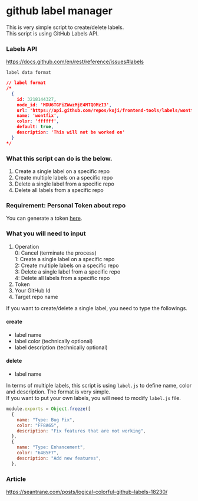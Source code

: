 # github label manager
This is very simple script to create/delete labels.  
This script is using GitHub Labels API.  

### Labels API
https://docs.github.com/en/rest/reference/issues#labels  

`label data format`
```json
// label format
/*
  {
    id: 3218144327,
    node_id: 'MDU6TGFiZWwzMjE4MTQ0MzI3',
    url: 'https://api.github.com/repos/koji/frontend-tools/labels/wontfix',
    name: 'wontfix',
    color: 'ffffff',
    default: true,
    description: 'This will not be worked on'
  }
*/
```

### What this script can do is the below.  
1. Create a single label on a specific repo  
2. Create multiple labels on a specific repo  
3. Delete a single label from a specific repo  
4. Delete all labels from a specific repo  

### Requirement: Personal Token about repo  
You can generate a token [here](https://github.com/settings/tokens).


### What you will need to input
1. Operation  
    0: Cancel (terminate the process)  
    1: Create a single label on a specific repo  
    2: Create multiple labels on a specific repo  
    3: Delete a single label from a specific repo  
    4: Delete all labels from a specific repo  
2. Token
3. Your GitHub Id
4. Target repo name

If you want to create/delete a single label, you need to type the followings.  

#### create
- label name
- label color (technically optional)
- label description (technically optional)

#### delete
- label name

In terms of multiple labels, this script is using `label.js` to define name, color and description. The format is very simple.  
If you want to put your own labels, you will need to modify `label.js` file.

```js
module.exports = Object.freeze([
  {
    name: "Type: Bug Fix",
    color: "FF8A65",
    description: "Fix features that are not working",
  },
  {
    name: "Type: Enhancement",
    color: "64B5F7",
    description: "Add new features",
  },
```


### Article
https://seantrane.com/posts/logical-colorful-github-labels-18230/  
